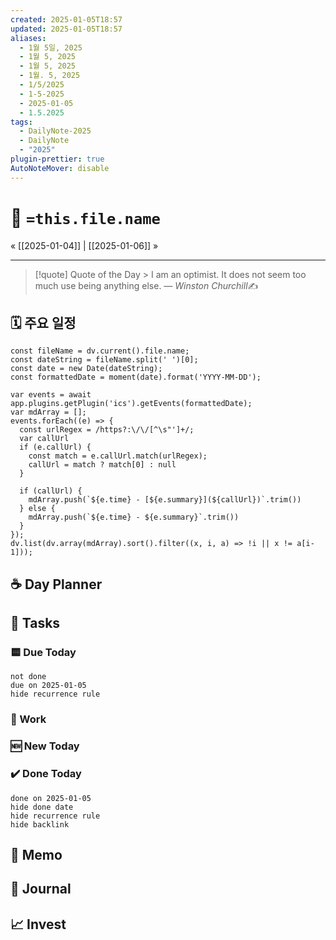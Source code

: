 ```yaml
---
created: 2025-01-05T18:57
updated: 2025-01-05T18:57
aliases:
  - 1월 5일, 2025
  - 1월 5, 2025
  - 1월 5, 2025
  - 1월. 5, 2025
  - 1/5/2025
  - 1-5-2025
  - 2025-01-05
  - 1.5.2025
tags:
  - DailyNote-2025
  - DailyNote
  - "2025"
plugin-prettier: true
AutoNoteMover: disable
---
```


# 📆 `=this.file.name`

« [[2025-01-04]] | [[2025-01-06]] »

---

>[!quote] Quote of the Day
	> I am an optimist. It does not seem too much use being anything else.
> &mdash; <cite>Winston Churchill</cite>✍️

## 🗓️ 주요 일정

```dataviewjs
const fileName = dv.current().file.name;
const dateString = fileName.split(' ')[0];
const date = new Date(dateString);
const formattedDate = moment(date).format('YYYY-MM-DD');

var events = await app.plugins.getPlugin('ics').getEvents(formattedDate);
var mdArray = [];
events.forEach((e) => {
  const urlRegex = /https?:\/\/[^\s"']+/;
  var callUrl
  if (e.callUrl) {
    const match = e.callUrl.match(urlRegex);
    callUrl = match ? match[0] : null
  }

  if (callUrl) {
    mdArray.push(`${e.time} - [${e.summary}](${callUrl})`.trim())
  } else {
    mdArray.push(`${e.time} - ${e.summary}`.trim())
  }
});
dv.list(dv.array(mdArray).sort().filter((x, i, a) => !i || x != a[i-1]));
```

## ☕ Day Planner


## 📝 Tasks

### 🟨 Due Today

```tasks
not done
due on 2025-01-05
hide recurrence rule
```

###  📔 Work


### 🆕 New Today


### ✔️ Done Today

```tasks
done on 2025-01-05
hide done date
hide recurrence rule
hide backlink
```

## 📔 Memo


## 📝 Journal


## 📈  Invest
